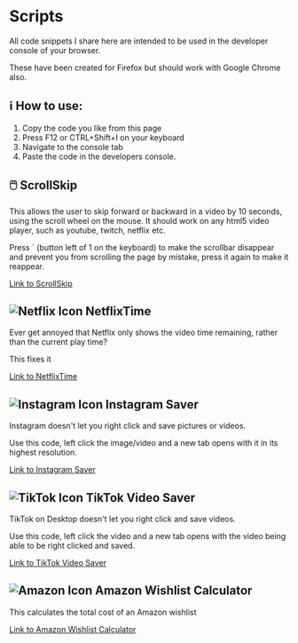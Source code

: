 # Scripts

All code snippets I share here are intended to be used in the developer console of your browser. 

These have been created for Firefox but should work with Google Chrome also.

## ℹ️ How to use:
1. Copy the code you like from this page
2. Press F12 or CTRL+Shift+I on your keyboard
3. Navigate to the console tab
4. Paste the code in the developers console.


## 🖱️ ScrollSkip
This allows the user to skip forward or backward in a video by 10 seconds, using the scroll wheel on the mouse.
It should work on any html5 video player, such as youtube, twitch, netflix etc.

Press \` (button left of 1 on the keyboard) to make the scrollbar disappear and prevent you from scrolling the page by mistake, press it again to make it reappear. 

[Link to ScrollSkip](../master/Code/ScrollSkip)


## ![Netflix Icon](../master/Media/netflixlogo24.png "NetflixTime") NetflixTime 
Ever get annoyed that Netflix only shows the video time remaining, rather than the current play time? 

This fixes it

[Link to NetflixTime](../master/Code/NetflixTime/NetflixTime.js)


## ![Instagram Icon](../master/Media/insta24.png "Instagram URL") Instagram Saver 
Instagram doesn't let you right click and save pictures or videos.

Use this code, left click the image/video and a new tab opens with it in its highest resolution.

[Link to Instagram Saver](../master/Code/InstagramSaver/InstagramPicsandVid.js)


## ![TikTok Icon](../master/Media/tiktok24.png "Instagram Picture URL") TikTok Video Saver 
TikTok on Desktop doesn't let you right click and save videos.

Use this code, left click the video and a new tab opens with the video being able to be right clicked and saved.

[Link to TikTok Video Saver](../master/Code/TikTokSaver/tiktoksaver.js)


## ![Amazon Icon](../master/Media/amazon24.png "Amazon Wishlist Calculator") Amazon Wishlist Calculator 
This calculates the total cost of an Amazon wishlist

[Link to Amazon Wishlist Calculator](../master/Code/AmazonWishlist/AmazonWishlist.js)
